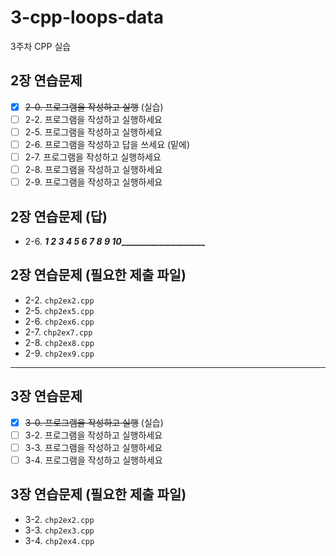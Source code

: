 # 3-cpp-loops-data

3주차 CPP 실습

## 2장 연습문제

- [x] <del>2-0. 프로그램을 작성하고 실행</del> (실습) 
- [ ] 2-2. 프로그램을 작성하고 실행하세요
- [ ] 2-5. 프로그램을 작성하고 실행하세요
- [ ] 2-6. 프로그램을 작성하고 답을 쓰세요 (밑에)
- [ ] 2-7. 프로그램을 작성하고 실행하세요
- [ ] 2-8. 프로그램을 작성하고 실행하세요
- [ ] 2-9. 프로그램을 작성하고 실행하세요

## 2장 연습문제 (답)

- 2-6. **_1 2 3 4 5 6 7 8 9 10_____________________**

## 2장 연습문제 (필요한 제출 파일)

- 2-2. `chp2ex2.cpp`
- 2-5. `chp2ex5.cpp`
- 2-6. `chp2ex6.cpp`
- 2-7. `chp2ex7.cpp`
- 2-8. `chp2ex8.cpp`
- 2-9. `chp2ex9.cpp`

---

## 3장 연습문제

- [x] <del>3-0. 프로그램을 작성하고 실행</del> (실습) 
- [ ] 3-2. 프로그램을 작성하고 실행하세요
- [ ] 3-3. 프로그램을 작성하고 실행하세요
- [ ] 3-4. 프로그램을 작성하고 실행하세요

## 3장 연습문제 (필요한 제출 파일)

- 3-2. `chp2ex2.cpp`
- 3-3. `chp2ex3.cpp`
- 3-4. `chp2ex4.cpp`
